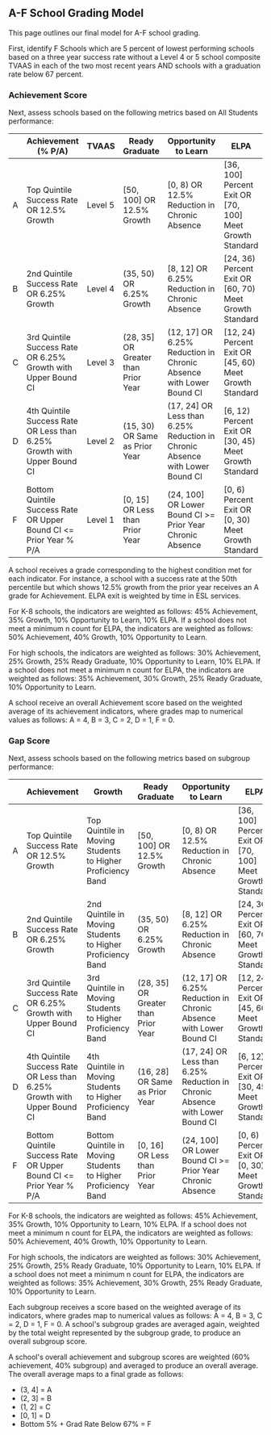 ## A-F School Grading Model

This page outlines our final model for A-F school grading.

First, identify F Schools which are 5 percent of lowest performing schools based on a three year success rate without a Level 4 or 5 school composite TVAAS in each of the two most recent years AND schools with a graduation rate below 67 percent.

### Achievement Score

Next, assess schools based on the following metrics based on All Students performance:

|   | Achievement (% P/A) | TVAAS | Ready Graduate | Opportunity to Learn | ELPA |
|---|---------------------|-------|----------------|----------------------|------|
| A | Top Quintile Success Rate OR 12.5% Growth | Level 5 | [50, 100] OR 12.5% Growth | [0, 8) OR 12.5% Reduction in Chronic Absence | [36, 100] Percent Exit OR [70, 100] Meet Growth Standard |
| B | 2nd Quintile Success Rate OR 6.25% Growth | Level 4 | (35, 50) OR 6.25% Growth | [8, 12] OR 6.25% Reduction in Chronic Absence | [24, 36) Percent Exit OR [60, 70) Meet Growth Standard |
| C | 3rd Quintile Success Rate OR 6.25% Growth with Upper Bound CI | Level 3 | (28, 35] OR Greater than Prior Year | (12, 17] OR 6.25% Reduction in Chronic Absence with Lower Bound CI | [12, 24) Percent Exit OR [45, 60) Meet Growth Standard |
| D | 4th Quintile Success Rate OR Less than 6.25% Growth with Upper Bound CI | Level 2 | (15, 30) OR Same as Prior Year | (17, 24] OR Less than 6.25% Reduction in Chronic Absence with Lower Bound CI | [6, 12) Percent Exit OR [30, 45) Meet Growth Standard |
| F | Bottom Quintile Success Rate OR Upper Bound CI <= Prior Year % P/A | Level 1 | [0, 15] OR Less than Prior Year | (24, 100] OR Lower Bound CI >= Prior Year Chronic Absence | [0, 6) Percent Exit OR [0, 30) Meet Growth Standard |

A school receives a grade corresponding to the highest condition met for each indicator. For instance, a school with a success rate at the 50th percentile but which shows 12.5% growth from the prior year receives an A grade for Achievement. ELPA exit is weighted by time in ESL services.

For K-8 schools, the indicators are weighted as follows: 45% Achievement, 35% Growth, 10% Opportunity to Learn, 10% ELPA. If a school does not meet a minimum n count for ELPA, the indicators are weighted as follows: 50% Achievement, 40% Growth, 10% Opportunity to Learn.

For high schools, the indicators are weighted as follows: 30% Achievement, 25% Growth, 25% Ready Graduate, 10% Opportunity to Learn, 10% ELPA. If a school does not meet a minimum n count for ELPA, the indicators are weighted as follows: 35% Achievement, 30% Growth, 25% Ready Graduate, 10% Opportunity to Learn.

A school receive an overall Achievement score based on the weighted average of its achievement indicators, where grades map to numerical values as follows: A = 4, B = 3, C = 2, D = 1, F = 0.

### Gap Score

Next, assess schools based on the following metrics based on subgroup performance:

|   | Achievement | Growth | Ready Graduate | Opportunity to Learn | ELPA |
|---|-------------|--------|----------------|----------------------|------|
| A | Top Quintile Success Rate OR 12.5% Growth | Top Quintile in Moving Students to Higher Proficiency Band | [50, 100] OR 12.5% Growth | [0, 8) OR 12.5% Reduction in Chronic Absence | [36, 100] Percent Exit OR [70, 100] Meet Growth Standard |
| B | 2nd Quintile Success Rate OR 6.25% Growth | 2nd Quintile in Moving Students to Higher Proficiency Band | (35, 50) OR 6.25% Growth | [8, 12] OR 6.25% Reduction in Chronic Absence | [24, 36) Percent Exit OR [60, 70) Meet Growth Standard |
| C | 3rd Quintile Success Rate OR 6.25% Growth with Upper Bound CI | 3rd Quintile in Moving Students to Higher Proficiency Band | (28, 35] OR Greater than Prior Year | (12, 17] OR 6.25% Reduction in Chronic Absence with Lower Bound CI | [12, 24) Percent Exit OR [45, 60) Meet Growth Standard |
| D | 4th Quintile Success Rate OR Less than 6.25% Growth with Upper Bound CI | 4th Quintile in Moving Students to Higher Proficiency Band | (16, 28] OR Same as Prior Year | (17, 24] OR Less than 6.25% Reduction in Chronic Absence with Lower Bound CI | [6, 12) Percent Exit OR [30, 45) Meet Growth Standard |
| F | Bottom Quintile Success Rate OR Upper Bound CI <= Prior Year % P/A | Bottom Quintile in Moving Students to Higher Proficiency Band | [0, 16] OR Less than Prior Year | (24, 100] OR Lower Bound CI >= Prior Year Chronic Absence | [0, 6) Percent Exit OR [0, 30) Meet Growth Standard |

For K-8 schools, the indicators are weighted as follows: 45% Achievement, 35% Growth, 10% Opportunity to Learn, 10% ELPA. If a school does not meet a minimum n count for ELPA, the indicators are weighted as follows: 50% Achievement, 40% Growth, 10% Opportunity to Learn.

For high schools, the indicators are weighted as follows: 30% Achievement, 25% Growth, 25% Ready Graduate, 10% Opportunity to Learn, 10% ELPA. If a school does not meet a minimum n count for ELPA, the indicators are weighted as follows: 35% Achievement, 30% Growth, 25% Ready Graduate, 10% Opportunity to Learn.

Each subgroup receives a score based on the weighted average of its indicators, where grades map to numerical values as follows: A = 4, B = 3, C = 2, D = 1, F = 0. A school's subgroup grades are averaged again, weighted by the total weight represented by the subgroup grade, to produce an overall subgroup score.

A school's overall achievement and subgroup scores are weighted (60% achievement, 40% subgroup) and averaged to produce an overall average. The overall average maps to a final grade as follows:

+ (3, 4] = A
+ (2, 3] = B
+ (1, 2] = C
+ [0, 1] = D
+ Bottom 5% + Grad Rate Below 67% = F
